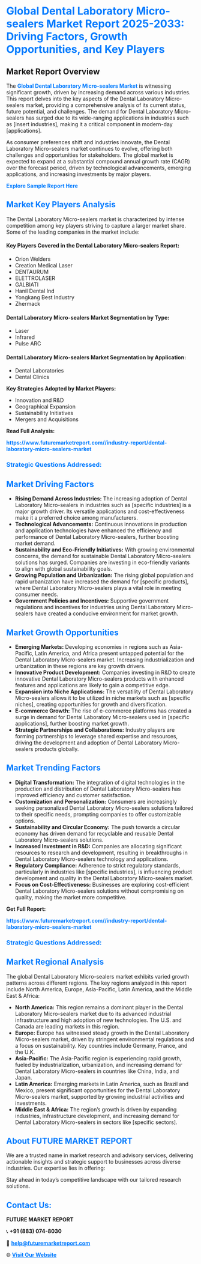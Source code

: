 <h1 style="color: #007BFF;">Global Dental Laboratory Micro-sealers Market Report 2025-2033: Driving Factors, Growth Opportunities, and Key Players</h1>

<section id="overview">
<h2>Market Report Overview</h2>
<p>The <a href="https://www.futuremarketreport.com//industry-report/dental-laboratory-micro-sealers-market" style="color: #007BFF; text-decoration: none;"><strong>Global Dental Laboratory Micro-sealers Market</strong></a> is witnessing significant growth, driven by increasing demand across various industries. This report delves into the key aspects of the Dental Laboratory Micro-sealers market, providing a comprehensive analysis of its current status, future potential, and challenges. The demand for Dental Laboratory Micro-sealers has surged due to its wide-ranging applications in industries such as [insert industries], making it a critical component in modern-day [applications].</p>
<p>As consumer preferences shift and industries innovate, the Dental Laboratory Micro-sealers market continues to evolve, offering both challenges and opportunities for stakeholders. The global market is expected to expand at a substantial compound annual growth rate (CAGR) over the forecast period, driven by technological advancements, emerging applications, and increasing investments by major players.</p>
</section>

<section id="overview">
<p><a href="https://www.futuremarketreport.com//request-sample/reportId=50122" style="color: #007BFF; text-decoration: none;"><strong>Explore Sample Report Here</strong></a></p>
</section>

<section id="key-players">
<h2 style="color: #007BFF;">Market Key Players Analysis</h2>
<p>The Dental Laboratory Micro-sealers market is characterized by intense competition among key players striving to capture a larger market share. Some of the leading companies in the market include:</p>
<h4>Key Players Covered in the Dental Laboratory Micro-sealers Report:</h4>
<ul><li>Orion Welders</li><li>Creation Medical Laser</li><li>DENTAURUM</li><li>ELETTROLASER</li><li>GALBIATI</li><li>Hanil Dental Ind</li><li>Yongkang Best Industry</li><li>Zhermack</li></ul>
<h4>Dental Laboratory Micro-sealers Market Segmentation by Type:</h4>
<ul><li>Laser</li><li>Infrared</li><li>Pulse ARC</li></ul>

<h4>Dental Laboratory Micro-sealers Market Segmentation by Application:</h4>
<ul><li>Dental Laboratories</li><li>Dental Clinics</li></ul>
<p><strong>Key Strategies Adopted by Market Players:</strong></p>
<ul>
<li>Innovation and R&D</li>
<li>Geographical Expansion</li>
<li>Sustainability Initiatives</li>
<li>Mergers and Acquisitions</li>
</ul>
</section>

<section>
<p><strong>Read Full Analysis: </strong></p><a href="https://www.futuremarketreport.com//industry-report/dental-laboratory-micro-sealers-market" style="color: #007BFF; text-decoration: none;"><strong>https://www.futuremarketreport.com//industry-report/dental-laboratory-micro-sealers-market</strong></a>
<h3 style="color: #007BFF;">Strategic Questions Addressed:</h3>
</section>

<section id="driving-factors">
<h2 style="color: #007BFF;">Market Driving Factors</h2>
<ul>
<li><strong>Rising Demand Across Industries:</strong> The increasing adoption of Dental Laboratory Micro-sealers in industries such as [specific industries] is a major growth driver. Its versatile applications and cost-effectiveness make it a preferred choice among manufacturers.</li>
<li><strong>Technological Advancements:</strong> Continuous innovations in production and application technologies have enhanced the efficiency and performance of Dental Laboratory Micro-sealers, further boosting market demand.</li>
<li><strong>Sustainability and Eco-Friendly Initiatives:</strong> With growing environmental concerns, the demand for sustainable Dental Laboratory Micro-sealers solutions has surged. Companies are investing in eco-friendly variants to align with global sustainability goals.</li>
<li><strong>Growing Population and Urbanization:</strong> The rising global population and rapid urbanization have increased the demand for [specific products], where Dental Laboratory Micro-sealers plays a vital role in meeting consumer needs.</li>
<li><strong>Government Policies and Incentives:</strong> Supportive government regulations and incentives for industries using Dental Laboratory Micro-sealers have created a conducive environment for market growth.</li>
</ul>
</section>

<section id="growth-opportunities">
<h2 style="color: #007BFF;">Market Growth Opportunities</h2>
<ul>
<li><strong>Emerging Markets:</strong> Developing economies in regions such as Asia-Pacific, Latin America, and Africa present untapped potential for the Dental Laboratory Micro-sealers market. Increasing industrialization and urbanization in these regions are key growth drivers.</li>
<li><strong>Innovative Product Development:</strong> Companies investing in R&D to create innovative Dental Laboratory Micro-sealers products with enhanced features and applications are likely to gain a competitive edge.</li>
<li><strong>Expansion into Niche Applications:</strong> The versatility of Dental Laboratory Micro-sealers allows it to be utilized in niche markets such as [specific niches], creating opportunities for growth and diversification.</li>
<li><strong>E-commerce Growth:</strong> The rise of e-commerce platforms has created a surge in demand for Dental Laboratory Micro-sealers used in [specific applications], further boosting market growth.</li>
<li><strong>Strategic Partnerships and Collaborations:</strong> Industry players are forming partnerships to leverage shared expertise and resources, driving the development and adoption of Dental Laboratory Micro-sealers products globally.</li>
</ul>
</section>

<section id="trending-factors">
<h2 style="color: #007BFF;">Market Trending Factors</h2>
<ul>
<li><strong>Digital Transformation:</strong> The integration of digital technologies in the production and distribution of Dental Laboratory Micro-sealers has improved efficiency and customer satisfaction.</li>
<li><strong>Customization and Personalization:</strong> Consumers are increasingly seeking personalized Dental Laboratory Micro-sealers solutions tailored to their specific needs, prompting companies to offer customizable options.</li>
<li><strong>Sustainability and Circular Economy:</strong> The push towards a circular economy has driven demand for recyclable and reusable Dental Laboratory Micro-sealers solutions.</li>
<li><strong>Increased Investment in R&D:</strong> Companies are allocating significant resources to research and development, resulting in breakthroughs in Dental Laboratory Micro-sealers technology and applications.</li>
<li><strong>Regulatory Compliance:</strong> Adherence to strict regulatory standards, particularly in industries like [specific industries], is influencing product development and quality in the Dental Laboratory Micro-sealers market.</li>
<li><strong>Focus on Cost-Effectiveness:</strong> Businesses are exploring cost-efficient Dental Laboratory Micro-sealers solutions without compromising on quality, making the market more competitive.</li>
</ul>
</section>

<section>
<p><strong>Get Full Report: </strong></p><a href="https://www.futuremarketreport.com//industry-report/dental-laboratory-micro-sealers-market" style="color: #007BFF; text-decoration: none;"><strong>https://www.futuremarketreport.com//industry-report/dental-laboratory-micro-sealers-market</strong></a>
<h3 style="color: #007BFF;">Strategic Questions Addressed:</h3>
</section>


<section id="regional-analysis">
<h2 style="color: #007BFF;">Market Regional Analysis</h2>
<p>The global Dental Laboratory Micro-sealers market exhibits varied growth patterns across different regions. The key regions analyzed in this report include North America, Europe, Asia-Pacific, Latin America, and the Middle East & Africa:</p>
<ul>
<li><strong>North America:</strong> This region remains a dominant player in the Dental Laboratory Micro-sealers market due to its advanced industrial infrastructure and high adoption of new technologies. The U.S. and Canada are leading markets in this region.</li>
<li><strong>Europe:</strong> Europe has witnessed steady growth in the Dental Laboratory Micro-sealers market, driven by stringent environmental regulations and a focus on sustainability. Key countries include Germany, France, and the U.K.</li>
<li><strong>Asia-Pacific:</strong> The Asia-Pacific region is experiencing rapid growth, fueled by industrialization, urbanization, and increasing demand for Dental Laboratory Micro-sealers in countries like China, India, and Japan.</li>
<li><strong>Latin America:</strong> Emerging markets in Latin America, such as Brazil and Mexico, present significant opportunities for the Dental Laboratory Micro-sealers market, supported by growing industrial activities and investments.</li>
<li><strong>Middle East & Africa:</strong> The region’s growth is driven by expanding industries, infrastructure development, and increasing demand for Dental Laboratory Micro-sealers in sectors like [specific sectors].</li>
</ul>
</section>

<footer>
<h2 style="color: #007BFF;">About FUTURE MARKET REPORT</h2>
<p>We are a trusted name in market research and advisory services, delivering actionable insights and strategic support to businesses across diverse industries. Our expertise lies in offering:</p>

<p>Stay ahead in today’s competitive landscape with our tailored research solutions.</p>

<h2 style="color: #007BFF;">Contact Us:</h2>
<p><strong>FUTURE MARKET REPORT</strong></p>
<p>📞 <strong>+91 (883) 074-8030</strong></p>
<p>📧 <strong><a href="mailto:help@futuremarketreport.com" style="color: #007BFF;">help@futuremarketreport.com</a></strong></p>
<p>🌐 <strong><a href="https://www.futuremarketreport.com/" style="color: #007BFF;">Visit Our Website</a></strong></p>
</footer>